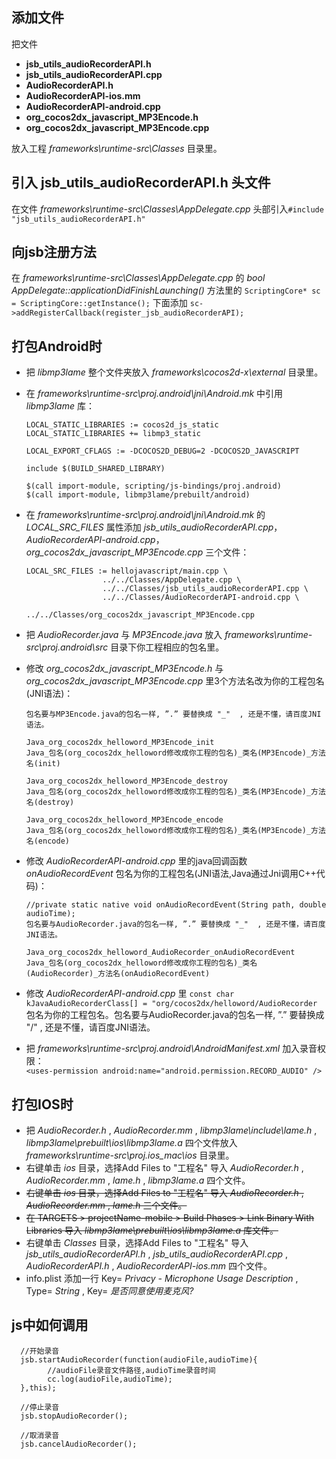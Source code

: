 添加文件
---
把文件  
* **jsb_utils_audioRecorderAPI.h**
* **jsb_utils_audioRecorderAPI.cpp**
* **AudioRecorderAPI.h**
* **AudioRecorderAPI-ios.mm**
* **AudioRecorderAPI-android.cpp**
* **org_cocos2dx_javascript_MP3Encode.h**
* **org_cocos2dx_javascript_MP3Encode.cpp**

放入工程 *frameworks\runtime-src\Classes* 目录里。

引入 **jsb_utils_audioRecorderAPI.h** 头文件
---
在文件 *frameworks\runtime-src\Classes\AppDelegate.cpp* 头部引入`#include "jsb_utils_audioRecorderAPI.h"`

向jsb注册方法
---
在 *frameworks\runtime-src\Classes\AppDelegate.cpp* 的 *bool AppDelegate::applicationDidFinishLaunching()* 方法里的 `ScriptingCore* sc = ScriptingCore::getInstance();` 下面添加 `sc->addRegisterCallback(register_jsb_audioRecorderAPI);`

打包Android时
---
* 把 *libmp3lame* 整个文件夹放入 *frameworks\cocos2d-x\external* 目录里。
* 在 *frameworks\runtime-src\proj.android\jni\Android.mk* 中引用 *libmp3lame* 库：

      LOCAL_STATIC_LIBRARIES := cocos2d_js_static
      LOCAL_STATIC_LIBRARIES += libmp3_static
      
      LOCAL_EXPORT_CFLAGS := -DCOCOS2D_DEBUG=2 -DCOCOS2D_JAVASCRIPT

      include $(BUILD_SHARED_LIBRARY)

      $(call import-module, scripting/js-bindings/proj.android)
      $(call import-module, libmp3lame/prebuilt/android)

* 在 *frameworks\runtime-src\proj.android\jni\Android.mk* 的 *LOCAL_SRC_FILES* 属性添加 *jsb_utils_audioRecorderAPI.cpp*，*AudioRecorderAPI-android.cpp*，*org_cocos2dx_javascript_MP3Encode.cpp* 三个文件：

      LOCAL_SRC_FILES := hellojavascript/main.cpp \
                       ../../Classes/AppDelegate.cpp \ 
                       ../../Classes/jsb_utils_audioRecorderAPI.cpp \ 
                       ../../Classes/AudioRecorderAPI-android.cpp \ 
		               ../../Classes/org_cocos2dx_javascript_MP3Encode.cpp 
				   
* 把 *AudioRecorder.java* 与 *MP3Encode.java* 放入 *frameworks\runtime-src\proj.android\src* 目录下你工程相应的包名里。
* 修改 *org_cocos2dx_javascript_MP3Encode.h* 与 *org_cocos2dx_javascript_MP3Encode.cpp* 里3个方法名改为你的工程包名(JNI语法)：

      包名要与MP3Encode.java的包名一样, ”.” 要替换成 "_"  , 还是不懂，请百度JNI语法。  
      
      Java_org_cocos2dx_helloword_MP3Encode_init
      Java_包名(org_cocos2dx_helloword修改成你工程的包名)_类名(MP3Encode)_方法名(init)  
      
      Java_org_cocos2dx_helloword_MP3Encode_destroy
      Java_包名(org_cocos2dx_helloword修改成你工程的包名)_类名(MP3Encode)_方法名(destroy)  
      
      Java_org_cocos2dx_helloword_MP3Encode_encode
      Java_包名(org_cocos2dx_helloword修改成你工程的包名)_类名(MP3Encode)_方法名(encode)

* 修改 *AudioRecorderAPI-android.cpp* 里的java回调函数 *onAudioRecordEvent* 包名为你的工程包名(JNI语法,Java通过Jni调用C++代码)：

      //private static native void onAudioRecordEvent(String path, double audioTime);
      包名要与AudioRecorder.java的包名一样, ”.” 要替换成 "_"  , 还是不懂，请百度JNI语法。  
      
      Java_org_cocos2dx_helloword_AudioRecorder_onAudioRecordEvent
      Java_包名(org_cocos2dx_helloword修改成你工程的包名)_类名(AudioRecorder)_方法名(onAudioRecordEvent)

* 修改 *AudioRecorderAPI-android.cpp* 里 `const char kJavaAudioRecorderClass[] = "org/cocos2dx/helloword/AudioRecorder` 包名为你的工程包名。包名要与AudioRecorder.java的包名一样, ”.” 要替换成 "/"  , 还是不懂，请百度JNI语法。
* 把 *frameworks\runtime-src\proj.android\AndroidManifest.xml* 加入录音权限：  
`<uses-permission android:name="android.permission.RECORD_AUDIO" />`


打包IOS时
---
* 把 *AudioRecorder.h* , *AudioRecorder.mm* , *libmp3lame\include\lame.h* , *libmp3lame\prebuilt\ios\libmp3lame.a* 四个文件放入 *frameworks\runtime-src\proj.ios_mac\ios* 目录里。
* 右键单击 *ios* 目录，选择Add Files to "工程名" 导入 *AudioRecorder.h* , *AudioRecorder.mm* , *lame.h* , *libmp3lame.a* 四个文件。
* ~~右键单击 *ios* 目录，选择Add Files to "工程名" 导入 *AudioRecorder.h* , *AudioRecorder.mm* , *lame.h* 三个文件。~~
* ~~在 TARGETS > projectName-mobile >  Build Phases > Link Binary With Libraries 导入 *libmp3lame\prebuilt\ios\libmp3lame.a* 库文件。~~
* 右键单击 *Classes* 目录，选择Add Files to "工程名" 导入 *jsb_utils_audioRecorderAPI.h* , *jsb_utils_audioRecorderAPI.cpp* , *AudioRecorderAPI.h* , *AudioRecorderAPI-ios.mm* 四个文件。
* info.plist 添加一行 Key= *Privacy - Microphone Usage Description* , Type= *String* , Key= *是否同意使用麦克风?*

js中如何调用
---

      //开始录音
      jsb.startAudioRecorder(function(audioFile,audioTime){
      	    //audioFile录音文件路径,audioTime录音时间
      	    cc.log(audioFile,audioTime);
      },this);

      //停止录音
      jsb.stopAudioRecorder();

      //取消录音
      jsb.cancelAudioRecorder();
